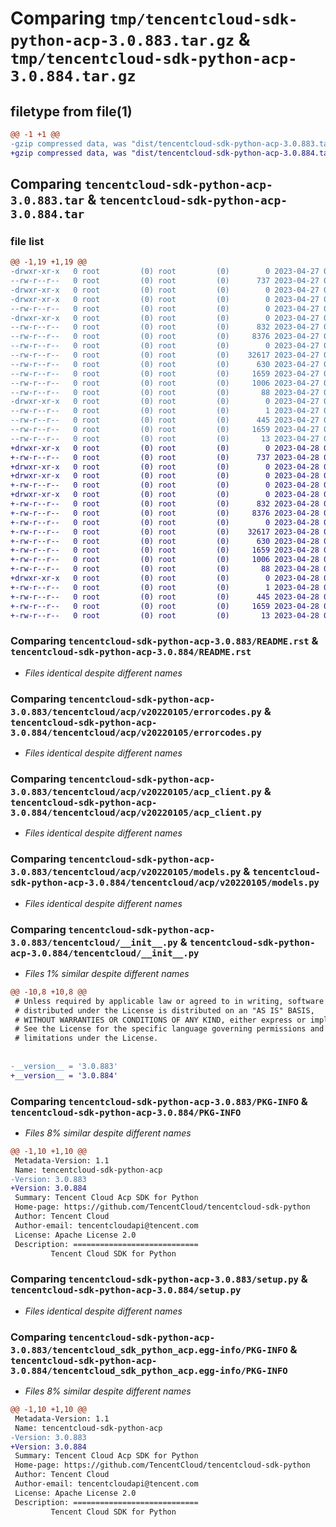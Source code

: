 # Comparing `tmp/tencentcloud-sdk-python-acp-3.0.883.tar.gz` & `tmp/tencentcloud-sdk-python-acp-3.0.884.tar.gz`

## filetype from file(1)

```diff
@@ -1 +1 @@
-gzip compressed data, was "dist/tencentcloud-sdk-python-acp-3.0.883.tar", last modified: Thu Apr 27 00:15:12 2023, max compression
+gzip compressed data, was "dist/tencentcloud-sdk-python-acp-3.0.884.tar", last modified: Fri Apr 28 01:54:56 2023, max compression
```

## Comparing `tencentcloud-sdk-python-acp-3.0.883.tar` & `tencentcloud-sdk-python-acp-3.0.884.tar`

### file list

```diff
@@ -1,19 +1,19 @@
-drwxr-xr-x   0 root         (0) root         (0)        0 2023-04-27 00:15:12.000000 tencentcloud-sdk-python-acp-3.0.883/
--rw-r--r--   0 root         (0) root         (0)      737 2023-04-27 00:15:12.000000 tencentcloud-sdk-python-acp-3.0.883/README.rst
-drwxr-xr-x   0 root         (0) root         (0)        0 2023-04-27 00:15:12.000000 tencentcloud-sdk-python-acp-3.0.883/tencentcloud/
-drwxr-xr-x   0 root         (0) root         (0)        0 2023-04-27 00:15:12.000000 tencentcloud-sdk-python-acp-3.0.883/tencentcloud/acp/
--rw-r--r--   0 root         (0) root         (0)        0 2023-04-27 00:15:12.000000 tencentcloud-sdk-python-acp-3.0.883/tencentcloud/acp/__init__.py
-drwxr-xr-x   0 root         (0) root         (0)        0 2023-04-27 00:15:12.000000 tencentcloud-sdk-python-acp-3.0.883/tencentcloud/acp/v20220105/
--rw-r--r--   0 root         (0) root         (0)      832 2023-04-27 00:15:12.000000 tencentcloud-sdk-python-acp-3.0.883/tencentcloud/acp/v20220105/errorcodes.py
--rw-r--r--   0 root         (0) root         (0)     8376 2023-04-27 00:15:12.000000 tencentcloud-sdk-python-acp-3.0.883/tencentcloud/acp/v20220105/acp_client.py
--rw-r--r--   0 root         (0) root         (0)        0 2023-04-27 00:15:12.000000 tencentcloud-sdk-python-acp-3.0.883/tencentcloud/acp/v20220105/__init__.py
--rw-r--r--   0 root         (0) root         (0)    32617 2023-04-27 00:15:12.000000 tencentcloud-sdk-python-acp-3.0.883/tencentcloud/acp/v20220105/models.py
--rw-r--r--   0 root         (0) root         (0)      630 2023-04-27 00:15:12.000000 tencentcloud-sdk-python-acp-3.0.883/tencentcloud/__init__.py
--rw-r--r--   0 root         (0) root         (0)     1659 2023-04-27 00:15:12.000000 tencentcloud-sdk-python-acp-3.0.883/PKG-INFO
--rw-r--r--   0 root         (0) root         (0)     1006 2023-04-27 00:15:12.000000 tencentcloud-sdk-python-acp-3.0.883/setup.py
--rw-r--r--   0 root         (0) root         (0)       88 2023-04-27 00:15:12.000000 tencentcloud-sdk-python-acp-3.0.883/setup.cfg
-drwxr-xr-x   0 root         (0) root         (0)        0 2023-04-27 00:15:12.000000 tencentcloud-sdk-python-acp-3.0.883/tencentcloud_sdk_python_acp.egg-info/
--rw-r--r--   0 root         (0) root         (0)        1 2023-04-27 00:15:12.000000 tencentcloud-sdk-python-acp-3.0.883/tencentcloud_sdk_python_acp.egg-info/dependency_links.txt
--rw-r--r--   0 root         (0) root         (0)      445 2023-04-27 00:15:12.000000 tencentcloud-sdk-python-acp-3.0.883/tencentcloud_sdk_python_acp.egg-info/SOURCES.txt
--rw-r--r--   0 root         (0) root         (0)     1659 2023-04-27 00:15:12.000000 tencentcloud-sdk-python-acp-3.0.883/tencentcloud_sdk_python_acp.egg-info/PKG-INFO
--rw-r--r--   0 root         (0) root         (0)       13 2023-04-27 00:15:12.000000 tencentcloud-sdk-python-acp-3.0.883/tencentcloud_sdk_python_acp.egg-info/top_level.txt
+drwxr-xr-x   0 root         (0) root         (0)        0 2023-04-28 01:54:56.000000 tencentcloud-sdk-python-acp-3.0.884/
+-rw-r--r--   0 root         (0) root         (0)      737 2023-04-28 01:54:56.000000 tencentcloud-sdk-python-acp-3.0.884/README.rst
+drwxr-xr-x   0 root         (0) root         (0)        0 2023-04-28 01:54:56.000000 tencentcloud-sdk-python-acp-3.0.884/tencentcloud/
+drwxr-xr-x   0 root         (0) root         (0)        0 2023-04-28 01:54:56.000000 tencentcloud-sdk-python-acp-3.0.884/tencentcloud/acp/
+-rw-r--r--   0 root         (0) root         (0)        0 2023-04-28 01:54:56.000000 tencentcloud-sdk-python-acp-3.0.884/tencentcloud/acp/__init__.py
+drwxr-xr-x   0 root         (0) root         (0)        0 2023-04-28 01:54:56.000000 tencentcloud-sdk-python-acp-3.0.884/tencentcloud/acp/v20220105/
+-rw-r--r--   0 root         (0) root         (0)      832 2023-04-28 01:54:56.000000 tencentcloud-sdk-python-acp-3.0.884/tencentcloud/acp/v20220105/errorcodes.py
+-rw-r--r--   0 root         (0) root         (0)     8376 2023-04-28 01:54:56.000000 tencentcloud-sdk-python-acp-3.0.884/tencentcloud/acp/v20220105/acp_client.py
+-rw-r--r--   0 root         (0) root         (0)        0 2023-04-28 01:54:56.000000 tencentcloud-sdk-python-acp-3.0.884/tencentcloud/acp/v20220105/__init__.py
+-rw-r--r--   0 root         (0) root         (0)    32617 2023-04-28 01:54:56.000000 tencentcloud-sdk-python-acp-3.0.884/tencentcloud/acp/v20220105/models.py
+-rw-r--r--   0 root         (0) root         (0)      630 2023-04-28 01:54:56.000000 tencentcloud-sdk-python-acp-3.0.884/tencentcloud/__init__.py
+-rw-r--r--   0 root         (0) root         (0)     1659 2023-04-28 01:54:56.000000 tencentcloud-sdk-python-acp-3.0.884/PKG-INFO
+-rw-r--r--   0 root         (0) root         (0)     1006 2023-04-28 01:54:56.000000 tencentcloud-sdk-python-acp-3.0.884/setup.py
+-rw-r--r--   0 root         (0) root         (0)       88 2023-04-28 01:54:56.000000 tencentcloud-sdk-python-acp-3.0.884/setup.cfg
+drwxr-xr-x   0 root         (0) root         (0)        0 2023-04-28 01:54:56.000000 tencentcloud-sdk-python-acp-3.0.884/tencentcloud_sdk_python_acp.egg-info/
+-rw-r--r--   0 root         (0) root         (0)        1 2023-04-28 01:54:56.000000 tencentcloud-sdk-python-acp-3.0.884/tencentcloud_sdk_python_acp.egg-info/dependency_links.txt
+-rw-r--r--   0 root         (0) root         (0)      445 2023-04-28 01:54:56.000000 tencentcloud-sdk-python-acp-3.0.884/tencentcloud_sdk_python_acp.egg-info/SOURCES.txt
+-rw-r--r--   0 root         (0) root         (0)     1659 2023-04-28 01:54:56.000000 tencentcloud-sdk-python-acp-3.0.884/tencentcloud_sdk_python_acp.egg-info/PKG-INFO
+-rw-r--r--   0 root         (0) root         (0)       13 2023-04-28 01:54:56.000000 tencentcloud-sdk-python-acp-3.0.884/tencentcloud_sdk_python_acp.egg-info/top_level.txt
```

### Comparing `tencentcloud-sdk-python-acp-3.0.883/README.rst` & `tencentcloud-sdk-python-acp-3.0.884/README.rst`

 * *Files identical despite different names*

### Comparing `tencentcloud-sdk-python-acp-3.0.883/tencentcloud/acp/v20220105/errorcodes.py` & `tencentcloud-sdk-python-acp-3.0.884/tencentcloud/acp/v20220105/errorcodes.py`

 * *Files identical despite different names*

### Comparing `tencentcloud-sdk-python-acp-3.0.883/tencentcloud/acp/v20220105/acp_client.py` & `tencentcloud-sdk-python-acp-3.0.884/tencentcloud/acp/v20220105/acp_client.py`

 * *Files identical despite different names*

### Comparing `tencentcloud-sdk-python-acp-3.0.883/tencentcloud/acp/v20220105/models.py` & `tencentcloud-sdk-python-acp-3.0.884/tencentcloud/acp/v20220105/models.py`

 * *Files identical despite different names*

### Comparing `tencentcloud-sdk-python-acp-3.0.883/tencentcloud/__init__.py` & `tencentcloud-sdk-python-acp-3.0.884/tencentcloud/__init__.py`

 * *Files 1% similar despite different names*

```diff
@@ -10,8 +10,8 @@
 # Unless required by applicable law or agreed to in writing, software
 # distributed under the License is distributed on an "AS IS" BASIS,
 # WITHOUT WARRANTIES OR CONDITIONS OF ANY KIND, either express or implied.
 # See the License for the specific language governing permissions and
 # limitations under the License.
 
 
-__version__ = '3.0.883'
+__version__ = '3.0.884'
```

### Comparing `tencentcloud-sdk-python-acp-3.0.883/PKG-INFO` & `tencentcloud-sdk-python-acp-3.0.884/PKG-INFO`

 * *Files 8% similar despite different names*

```diff
@@ -1,10 +1,10 @@
 Metadata-Version: 1.1
 Name: tencentcloud-sdk-python-acp
-Version: 3.0.883
+Version: 3.0.884
 Summary: Tencent Cloud Acp SDK for Python
 Home-page: https://github.com/TencentCloud/tencentcloud-sdk-python
 Author: Tencent Cloud
 Author-email: tencentcloudapi@tencent.com
 License: Apache License 2.0
 Description: ============================
         Tencent Cloud SDK for Python
```

### Comparing `tencentcloud-sdk-python-acp-3.0.883/setup.py` & `tencentcloud-sdk-python-acp-3.0.884/setup.py`

 * *Files identical despite different names*

### Comparing `tencentcloud-sdk-python-acp-3.0.883/tencentcloud_sdk_python_acp.egg-info/PKG-INFO` & `tencentcloud-sdk-python-acp-3.0.884/tencentcloud_sdk_python_acp.egg-info/PKG-INFO`

 * *Files 8% similar despite different names*

```diff
@@ -1,10 +1,10 @@
 Metadata-Version: 1.1
 Name: tencentcloud-sdk-python-acp
-Version: 3.0.883
+Version: 3.0.884
 Summary: Tencent Cloud Acp SDK for Python
 Home-page: https://github.com/TencentCloud/tencentcloud-sdk-python
 Author: Tencent Cloud
 Author-email: tencentcloudapi@tencent.com
 License: Apache License 2.0
 Description: ============================
         Tencent Cloud SDK for Python
```

